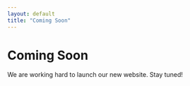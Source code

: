 ```yaml
---
layout: default
title: "Coming Soon"
---
```


# Coming Soon

We are working hard to launch our new website. Stay tuned!
